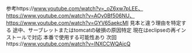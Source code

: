 参考https://www.youtube.com/watch?v=_oZ6xw7pLEE、https://www.youtube.com/watch?v=AOy0Bf506NU、https://www.youtube.com/watch?v=GYV65aekcMI
見本と違う理由を特定する
途中、サーブレットまたはtomcatの破損の原因特定
現在はeclipseの再インストールで対応
本番で使用する可能性あり
次回https://www.youtube.com/watch?v=lNXCCWQAicQ
